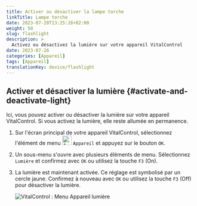 ```yaml
---
title: Activer ou désactiver la lampe torche
linkTitle: Lampe torche
date: 2023-07-28T13:25:28+02:00
weight: 50
slug: flashlight
description: >
  Activez ou désactivez la lumière sur votre appareil VitalControl
date: 2023-07-26
categories: [Appareil]
tags: [Appareil]
translationKey: device/flashlight
---
```

## Activer et désactiver la lumière {#activate-and-deactivate-light}
 
Ici, vous pouvez activer ou désactiver la lumière sur votre appareil VitalControl. Si vous activez la lumière, elle reste allumée en permanence.

1. Sur l'écran principal de votre appareil VitalControl, sélectionnez l'élément de menu <img src="/icons/device.svg" width="25" align="bottom" alt="Appareil" /> `Appareil` et appuyez sur le bouton `OK`.

2. Un sous-menu s'ouvre avec plusieurs éléments de menu. Sélectionnez `Lumière` et confirmez avec `OK` ou utilisez la touche `F3` (On).

3. La lumière est maintenant activée. Ce réglage est symbolisé par un cercle jaune. Confirmez à nouveau avec `OK` ou utilisez la touche `F3` (Off) pour désactiver la lumière.

   ![VitalControl : Menu Appareil lumière](../images/light.png "Activer et désactiver la lumière")
